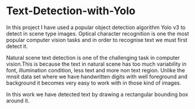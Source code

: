 # Text-Detection-with-Yolo
In this project I have used a popular object detection algorithm Yolo v3 to detect in scene type images.
Optical character recognition is one the most popular computer vision tasks and in order to recognise text we must first detect it.

Natural scene text detection is one of the 
challenging task in computer vision.This is because the text in
 natural scene has too much variability in font,
 illumination condition, less text and more non 
text region. Unlike the mnsit data set where we
 have handwritten digits with well foreground and 
background it becomes very easy to work with in 
those kind of images.

In this work we have detected text by drawing a rectangular
bounding box around it.

